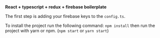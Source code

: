 **React + typescript + redux + firebase boilerplate**

The first step is adding your firebase keys to the `config.ts`.

To install the project run the following command: 
`npm install` then run the project with yarn or npm. (`npm start` or `yarn start`)

